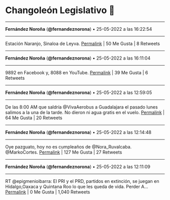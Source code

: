# Changoleón Legislativo 🙈
*****
**Fernández Noroña** (**@fernandeznorona**) • 25-05-2022 a las 16:22:54
*****
Estación Naranjo, Sinaloa de Leyva.
[Permalink](https://twitter.com/fernandeznorona/status/1529619048866238464) | 50 Me Gusta | 8 Retweets
*****
**Fernández Noroña** (**@fernandeznorona**) • 25-05-2022 a las 16:11:04
*****
9892 en Facebook y, 8088 en YouTube.
[Permalink](https://twitter.com/fernandeznorona/status/1529616069605961731) | 39 Me Gusta | 6 Retweets
*****
**Fernández Noroña** (**@fernandeznorona**) • 25-05-2022 a las 12:59:05
*****
De las 8:00 AM que saldría @VivaAerobus a Guadalajara el pasado lunes salimos a la una de la tarde. No dieron ni agua gratis en el vuelo.
[Permalink](https://twitter.com/fernandeznorona/status/1529567756596682753) | 64 Me Gusta | 20 Retweets
*****
**Fernández Noroña** (**@fernandeznorona**) • 25-05-2022 a las 12:14:48
*****
Oye pazguato, hoy no es cumpleaños de @Nora_Ruvalcaba. @MarkoCortes.
[Permalink](https://twitter.com/fernandeznorona/status/1529556608908414982) | 127 Me Gusta | 27 Retweets
*****
**Fernández Noroña** (**@fernandeznorona**) • 25-05-2022 a las 12:11:09
*****
RT @epigmenioibarra: El PRI y el PRD, partidos en extinción, 
se juegan en Hidalgo,Oaxaca y Quintana Roo lo que les queda de vida. Perder A…
[Permalink](https://twitter.com/fernandeznorona/status/1529555694051110913) | 0 Me Gusta | 1,040 Retweets